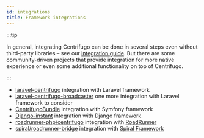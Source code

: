 ```yaml
---
id: integrations
title: Framework integrations
---
```


:::tip

In general, integrating Centrifugo can be done in several steps even without third-party libraries – see our [integration guide](../getting-started/integration.md). But there are some community-driven projects that provide integration for more native experience or even some additional functionality on top of Centrifugo.

:::

* [laravel-centrifugo](https://github.com/denis660/laravel-centrifugo) integration with Laravel framework
* [laravel-centrifugo-broadcaster](https://github.com/opekunov/laravel-centrifugo-broadcaster) one more integration with Laravel framework to consider
* [CentrifugoBundle](https://github.com/fre5h/CentrifugoBundle) integration with Symfony framework
* [Django-instant](https://github.com/synw/django-instant) integration with Django framework
* [roadrunner-php/centrifugo](https://github.com/roadrunner-php/centrifugo) integration with [RoadRunner](https://roadrunner.dev)
* [spiral/roadrunner-bridge](https://github.com/spiral/roadrunner-bridge) integration with [Spiral Framework](https://spiral.dev)